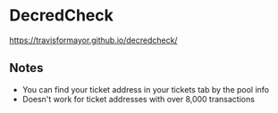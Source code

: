 # DecredCheck
<https://travisformayor.github.io/decredcheck/>

## Notes ##
- You can find your ticket address in your tickets tab by the pool info
- Doesn't work for ticket addresses with over 8,000 transactions
